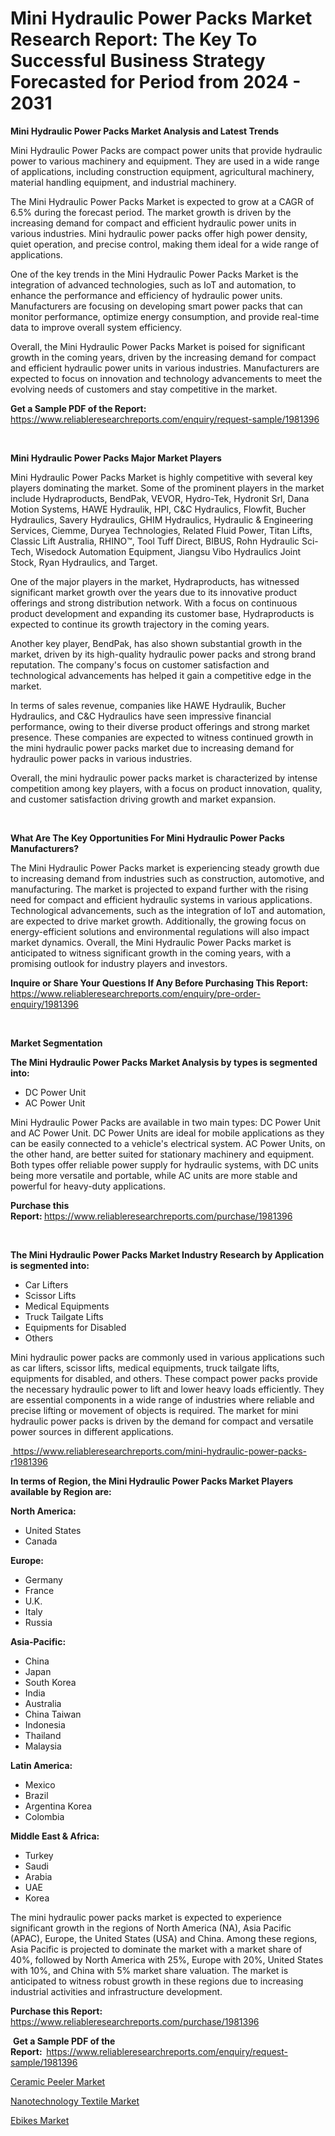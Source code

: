 <p><h1>Mini Hydraulic Power Packs Market Research Report: The Key To Successful Business Strategy Forecasted for Period from 2024 - 2031</h1></p><p><strong>Mini Hydraulic Power Packs Market Analysis and Latest Trends</strong></p>
<p><p>Mini Hydraulic Power Packs are compact power units that provide hydraulic power to various machinery and equipment. They are used in a wide range of applications, including construction equipment, agricultural machinery, material handling equipment, and industrial machinery.</p><p>The Mini Hydraulic Power Packs Market is expected to grow at a CAGR of 6.5% during the forecast period. The market growth is driven by the increasing demand for compact and efficient hydraulic power units in various industries. Mini hydraulic power packs offer high power density, quiet operation, and precise control, making them ideal for a wide range of applications.</p><p>One of the key trends in the Mini Hydraulic Power Packs Market is the integration of advanced technologies, such as IoT and automation, to enhance the performance and efficiency of hydraulic power units. Manufacturers are focusing on developing smart power packs that can monitor performance, optimize energy consumption, and provide real-time data to improve overall system efficiency.</p><p>Overall, the Mini Hydraulic Power Packs Market is poised for significant growth in the coming years, driven by the increasing demand for compact and efficient hydraulic power units in various industries. Manufacturers are expected to focus on innovation and technology advancements to meet the evolving needs of customers and stay competitive in the market.</p></p>
<p><strong>Get a Sample PDF of the Report:&nbsp;</strong> <a href="https://www.reliableresearchreports.com/enquiry/request-sample/1981396">https://www.reliableresearchreports.com/enquiry/request-sample/1981396</a></p>
<p>&nbsp;</p>
<p><strong>Mini Hydraulic Power Packs Major Market Players</strong></p>
<p><p>Mini Hydraulic Power Packs Market is highly competitive with several key players dominating the market. Some of the prominent players in the market include Hydraproducts, BendPak, VEVOR, Hydro-Tek, Hydronit Srl, Dana Motion Systems, HAWE Hydraulik, HPI, C&C Hydraulics, Flowfit, Bucher Hydraulics, Savery Hydraulics, GHIM Hydraulics, Hydraulic & Engineering Services, Ciemme, Duryea Technologies, Related Fluid Power, Titan Lifts, Classic Lift Australia, RHINO™, Tool Tuff Direct, BIBUS, Rohn Hydraulic Sci-Tech, Wisedock Automation Equipment, Jiangsu Vibo Hydraulics Joint Stock, Ryan Hydraulics, and Target.</p><p>One of the major players in the market, Hydraproducts, has witnessed significant market growth over the years due to its innovative product offerings and strong distribution network. With a focus on continuous product development and expanding its customer base, Hydraproducts is expected to continue its growth trajectory in the coming years.</p><p>Another key player, BendPak, has also shown substantial growth in the market, driven by its high-quality hydraulic power packs and strong brand reputation. The company's focus on customer satisfaction and technological advancements has helped it gain a competitive edge in the market.</p><p>In terms of sales revenue, companies like HAWE Hydraulik, Bucher Hydraulics, and C&C Hydraulics have seen impressive financial performance, owing to their diverse product offerings and strong market presence. These companies are expected to witness continued growth in the mini hydraulic power packs market due to increasing demand for hydraulic power packs in various industries.</p><p>Overall, the mini hydraulic power packs market is characterized by intense competition among key players, with a focus on product innovation, quality, and customer satisfaction driving growth and market expansion.</p></p>
<p>&nbsp;</p>
<p><strong>What Are The Key Opportunities For Mini Hydraulic Power Packs Manufacturers?</strong></p>
<p><p>The Mini Hydraulic Power Packs market is experiencing steady growth due to increasing demand from industries such as construction, automotive, and manufacturing. The market is projected to expand further with the rising need for compact and efficient hydraulic systems in various applications. Technological advancements, such as the integration of IoT and automation, are expected to drive market growth. Additionally, the growing focus on energy-efficient solutions and environmental regulations will also impact market dynamics. Overall, the Mini Hydraulic Power Packs market is anticipated to witness significant growth in the coming years, with a promising outlook for industry players and investors.</p></p>
<p><strong>Inquire or Share Your Questions If Any Before Purchasing This Report:</strong> <a href="https://www.reliableresearchreports.com/enquiry/pre-order-enquiry/1981396">https://www.reliableresearchreports.com/enquiry/pre-order-enquiry/1981396</a></p>
<p>&nbsp;</p>
<p><strong>Market Segmentation</strong></p>
<p><strong>The Mini Hydraulic Power Packs Market Analysis by types is segmented into:</strong></p>
<p><ul><li>DC Power Unit</li><li>AC Power Unit</li></ul></p>
<p><p>Mini Hydraulic Power Packs are available in two main types: DC Power Unit and AC Power Unit. DC Power Units are ideal for mobile applications as they can be easily connected to a vehicle's electrical system. AC Power Units, on the other hand, are better suited for stationary machinery and equipment. Both types offer reliable power supply for hydraulic systems, with DC units being more versatile and portable, while AC units are more stable and powerful for heavy-duty applications.</p></p>
<p><strong>Purchase this Report:&nbsp;</strong><a href="https://www.reliableresearchreports.com/purchase/1981396">https://www.reliableresearchreports.com/purchase/1981396</a></p>
<p>&nbsp;</p>
<p><strong>The Mini Hydraulic Power Packs Market Industry Research by Application is segmented into:</strong></p>
<p><ul><li>Car Lifters</li><li>Scissor Lifts</li><li>Medical Equipments</li><li>Truck Tailgate Lifts</li><li>Equipments for Disabled</li><li>Others</li></ul></p>
<p><p>Mini hydraulic power packs are commonly used in various applications such as car lifters, scissor lifts, medical equipments, truck tailgate lifts, equipments for disabled, and others. These compact power packs provide the necessary hydraulic power to lift and lower heavy loads efficiently. They are essential components in a wide range of industries where reliable and precise lifting or movement of objects is required. The market for mini hydraulic power packs is driven by the demand for compact and versatile power sources in different applications.</p></p>
<p><a href="https://www.reliableresearchreports.com/mini-hydraulic-power-packs-r1981396">&nbsp;https://www.reliableresearchreports.com/mini-hydraulic-power-packs-r1981396</a></p>
<p><strong>In terms of Region, the Mini Hydraulic Power Packs Market Players available by Region are:</strong></p>
<p>
    <p> <strong> North America: </strong>
        <ul>
            <li>United States</li>
            <li>Canada</li>
        </ul>
        </p> 
    <p> <strong> Europe: </strong>
        <ul>
            <li>Germany</li>
            <li>France</li>
            <li>U.K.</li>
            <li>Italy</li>
            <li>Russia</li>
        </ul>
        </p> 
    <p> <strong> Asia-Pacific: </strong>
        <ul>
            <li>China</li>
            <li>Japan</li>
            <li>South Korea</li>
            <li>India</li>
            <li>Australia</li>
            <li>China Taiwan</li>
            <li>Indonesia</li>
            <li>Thailand</li>
            <li>Malaysia</li>
        </ul>
        </p> 
    <p> <strong> Latin America: </strong>
        <ul>
            <li>Mexico</li>
            <li>Brazil</li>
            <li>Argentina Korea</li>
            <li>Colombia</li>
        </ul>
        </p> 
    <p> <strong> Middle East & Africa: </strong>
        <ul>
            <li>Turkey</li>
            <li>Saudi</li>
            <li>Arabia</li>
            <li>UAE</li>
            <li>Korea</li>
        </ul>
    </p>
    </p>
<p><p>The mini hydraulic power packs market is expected to experience significant growth in the regions of North America (NA), Asia Pacific (APAC), Europe, the United States (USA) and China. Among these regions, Asia Pacific is projected to dominate the market with a market share of 40%, followed by North America with 25%, Europe with 20%, United States with 10%, and China with 5% market share valuation. The market is anticipated to witness robust growth in these regions due to increasing industrial activities and infrastructure development.</p></p>
<p><strong>Purchase this Report: </strong><a href="https://www.reliableresearchreports.com/purchase/1981396">https://www.reliableresearchreports.com/purchase/1981396</a></p>
<p>&nbsp;<strong>Get a Sample PDF of the Report:&nbsp;&nbsp;</strong><a href="https://www.reliableresearchreports.com/enquiry/request-sample/1981396">https://www.reliableresearchreports.com/enquiry/request-sample/1981396</a></p>
<p><strong></strong></p>
<p><p><a href="https://www.linkedin.com/pulse/ceramic-peeler-market-furnishes-information-share-trends-4yoff?trackingId=dB5Bks6%2BFf0AkEsII3tf2A%3D%3D">Ceramic Peeler Market</a></p><p><a href="https://www.linkedin.com/pulse/nanotechnology-textile-market-outlook-industry-overview-forecast-7skoc?trackingId=5M4wryyFqhfAwLC5AlNSMw%3D%3D">Nanotechnology Textile Market</a></p><p><a href="https://www.linkedin.com/pulse/decoding-ebikes-market-metrics-share-trends-growth-patterns-pqkqf?trackingId=TLcZpejXIbiCigd4kJejhA%3D%3D">Ebikes Market</a></p></p>